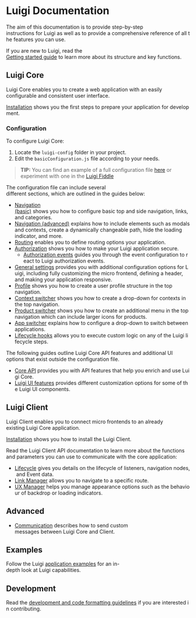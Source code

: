 # Luigi Documentation

The aim of this documentation is to provide step-by-step instructions for Luigi as well as to provide a comprehensive reference of all the features you can use.

If you are new to Luigi, read the [Getting started guide](getting-started.md) to learn more about its structure and key functions.

## Luigi Core

Luigi Core enables you to create a web application with an easily configurable and consistent user interface.

[Installation](application-setup.md) shows you the first steps to prepare your application for development.

### Configuration

To configure Luigi Core:
1. Locate the `luigi-config` folder in your project.
2. Edit the `basicConfiguration.js` file according to your needs.

> **TIP:** You can find an example of a full configuration file [here](navigation-configuration-example.md) or experiment with one in the [Luigi Fiddle](fiddle.luigi-project.io)

The configuration file can include several different sections, which are outlined in the guides below:

* [Navigation (basic)](navigation-configuration.md) shows you how to configure basic top and side navigation, links, and categories.
* [Navigation (advanced)](navigation-parameters-reference.md) explains how to include elements such as modals and contexts, create a dynamically changeable path, hide the loading indicator, and more. 
* [Routing](routing.md) enables you to define routing options your application.
* [Authorization](authorization-configuration.md) shows you how to make your Luigi application secure.
    * [Authorization events](authorization-events.md) guides you through the event configuration to react to Luigi authorization events.
* [General settings](general-settings.md) provides you with additional configuration options for Luigi, including fully customizing the micro frontend, defining a header, and making your application responsive.
* [Profile](profile.md) shows you how to create a user profile structure in the top navigation.
* [Context switcher](context-switcher.md) shows you how to create a drop-down for contexts in the top navigation.
* [Product switcher](product-switcher.md) shows you how to create an additional menu in the top navigation which can include larger icons for products.
* [App switcher](app-swticher.md) explains how to configure a drop-down to switch between applications.
* [Lifecycle hooks](lifecycle-hooks.md) allows you to execute custom logic on any of the Luigi lifecycle steps.

The following guides outline Luigi Core API features and additional UI options that exist outside the configuration file.

* [Core API](luigi-core-api.md) provides you with API features that help you enrich and use Luigi Core.
* [Luigi UI features](luigi-ux-features.md) provides different customization options for some of the Luigi UI components.

## Luigi Client

Luigi Client enables you to connect micro frontends to an already existing Luigi Core application.

[Installation](client/readme.md) shows you how to install the Luigi Client.

Read the Luigi Client API documentation to learn more about the functions and parameters you can use to communicate with the core application:

* [Lifecycle](luigi-client-api.md#lifecycle) gives you details on the lifecycle of listeners, navigation nodes, and Event data.
* [Link Manager](luigi-client-api.md#linkmanager) allows you to navigate to a specific route.
* [UX Manager](luigi-client-api.md#uxmanager) helps you manage appearance options such as the behaviour of backdrop or loading indicators.

## Advanced
* [Communication](communication.md) describes how to send custom messages between Luigi Core and Client.

## Examples

Follow the Luigi [application examples](../core/examples/README.md) for an in-depth look at Luigi capabilities.

## Development

Read the [development and code formatting guidelines](https://github.com/SAP/luigi#development) if you are interested in contributing.
